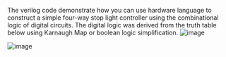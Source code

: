 The verilog code demonstrate how you can use hardware language to construct a simple four-way stop light controller
using the combinational logic of digital circuits.
The digital logic was derived from the truth table below using Karnaugh Map or boolean logic simplification.
![image](https://github.com/NawshinRaf/Digital-Logic-Circuits/assets/43382522/e28e9906-a4fb-4424-93d7-bd373ca23981)

![image](https://github.com/NawshinRaf/Digital-Logic-Circuits/assets/43382522/e29387c5-43cc-40df-a873-a4b0d0ed88b7)

